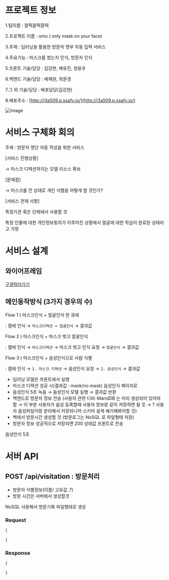 # 프로젝트 정보

1.팀이름 : 찰떡꿀떡콩떡

2.프로젝트 이름 : omo ( only mask on your face)

3.주제 : 딥러닝을 활용한 방문자 명부 자동 입력 서비스

4.주요기능 : 마스크를 썼는지 인식, 방문자 인식

5.프론트 기술/담당 : 김강현, 배유진, 정용우

6.백앤드 기술/담당 : 배재원, 최문경

7.그 외 기술/담당 : 배포담당(김강현)

8.배포주소 : [http://j3a509.p.ssafy.io/](http://j3a509.p.ssafy.io/)

![image](https://user-images.githubusercontent.com/23401317/93544693-a9110980-f999-11ea-9fe2-64d0122e70a3.png)

# 서비스 구체화 회의

주제 : 방문자 명단 자동 작성을 위한 서비스

[서비스 진행상황]

→ 마스크 디텍션까지는 모델 리소스 확보

[문제점]

→ 마스크를 낀 상태로 개인 식별을 어떻게 할 것인가?

[서비스 전제 사항]

특정기관 혹은 단체에서 사용할 것

특정 인물에 대한 개인정보동의가 이루어진 상황에서 얼굴에 대한 학습이 완료된 상태라고 가정

# 서비스 설계

## 와이어프레임 
[구경하러가기](https://www.figma.com/file/Ke6MIc0wdEYPm34qRRzKtI/%ED%8A%B9%ED%99%94-%ED%94%84%EB%A1%9C%EC%A0%9D%ED%8A%B8-5%EB%B0%98-9%EC%A1%B0-%EC%99%80%EC%9D%B4%EC%96%B4%ED%94%84%EB%A0%88%EC%9E%84?node-id=0%3A1)

## 메인동작방식 (3가지 경우의 수)

Flow 1 ) 마스크인식 + 얼굴인식 한 큐에

: 캠에 인식 → `마스크디텍션 + 얼굴인식` → 결과값

Flow 2 ) 마스크인식 + 마스크 벗고 얼굴인식

: 캠에 인식 → `마스크디텍션` → 마스크 벗고 인식 요청 → `얼굴인식` → 결과값

Flow 3 ) 마스크인식 + 음성인식으로 사람 식별

: 캠에 인식 → `1. 마스크 디텍션` → 음성인식 요청 → `2. 음성인식` → 결과값

- 딥러닝 모델은 프론트에서 실행
- 마스크 디텍션 성공 시(결과값 : mask/no mask) 음성인식 페이지로
- 음성인식 5초 녹음 → 음성인식 모델 실행 → 결과값 반환
- 백엔드로 방문자 정보 전송 (사용자 관련 디비-MaridDB 는 미리 생성되어 있어야 함 → 이 부분 사용자가 음성 등록할때 사용자 정보랑 같이 저장하면 될 듯 → ? 사용자 음성파일이랑 분리해서 저장되니까 스키마 설계 얘기해봐야할 것)
- 백에서 방문시간 생성할 것 (방문로그는 NoSQL 로 파일형태 저장)
- 방문자 정보 성공적으로 저장되면 200 상태값 프론트로 전송

음성인식 5초

# 서버 API

## POST /api/visitation : 방문처리

- 방문자 식별정보(이름/ 고유값..?)
- 방문 시간은 서버에서 생성할것

NoSQL 사용해서 방문기록 파일형태로 생성

### Request

```json
{
	
}
```

### Response

```json
{
	
}
```
